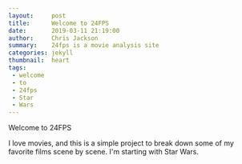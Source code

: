 ```yaml
---
layout:     post
title:      Welcome to 24FPS
date:       2019-03-11 21:19:00
author:     Chris Jackson
summary:    24fps is a movie analysis site
categories: jekyll
thumbnail:  heart
tags:
 - welcome
 - to
 - 24fps
 - Star 
 - Wars
---
```


Welcome to 24FPS

I love movies, and this is a simple project to break down some of my favorite films scene by scene. I'm starting with Star Wars.
